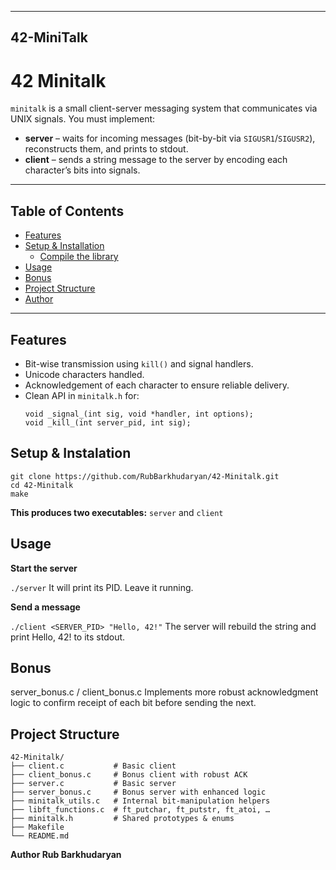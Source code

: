 
---

## 42-MiniTalk

# 42 Minitalk

`minitalk` is a small client-server messaging system that communicates via UNIX signals. You must implement:

- **server** – waits for incoming messages (bit-by-bit via `SIGUSR1`/`SIGUSR2`), reconstructs them, and prints to stdout.  
- **client** – sends a string message to the server by encoding each character’s bits into signals.

---

## Table of Contents

- [Features](#features)  
- [Setup & Installation](#setup--installation)  
  - [Compile the library](#compile-the-library)  
- [Usage](#usage)  
- [Bonus](#bonus)  
- [Project Structure](#project-structure)  
- [Author](#author)  


---

## Features

- Bit-wise transmission using `kill()` and signal handlers.
- Unicode characters handled.
- Acknowledgement of each character to ensure reliable delivery.  
- Clean API in `minitalk.h` for:
  ```
  void _signal_(int sig, void *handler, int options);
  void _kill_(int server_pid, int sig);
  ```

## Setup & Instalation
```
git clone https://github.com/RubBarkhudaryan/42-Minitalk.git
cd 42-Minitalk
make
```

**This produces two executables:** ```server``` and ``` client ```

## Usage
**Start the server**

```./server```
It will print its PID. Leave it running.

**Send a message**

```./client <SERVER_PID> "Hello, 42!"```
The server will rebuild the string and print Hello, 42! to its stdout.

## Bonus
server_bonus.c / client_bonus.c
Implements more robust acknowledgment logic to confirm receipt of each bit before sending the next.

## Project Structure

```
42-Minitalk/
├── client.c           # Basic client
├── client_bonus.c     # Bonus client with robust ACK
├── server.c           # Basic server
├── server_bonus.c     # Bonus server with enhanced logic
├── minitalk_utils.c   # Internal bit-manipulation helpers
├── libft_functions.c  # ft_putchar, ft_putstr, ft_atoi, …
├── minitalk.h         # Shared prototypes & enums
├── Makefile
└── README.md
```

**Author
Rub Barkhudaryan**
